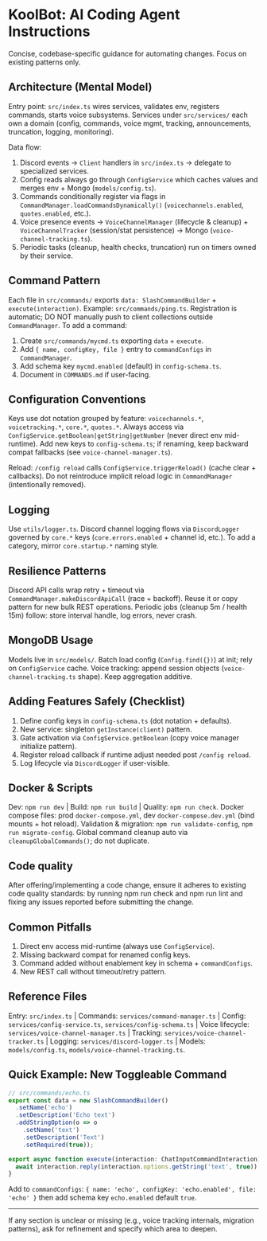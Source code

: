 # KoolBot: AI Coding Agent Instructions

Concise, codebase-specific guidance for automating changes. Focus on existing patterns only.

## Architecture (Mental Model)

Entry point: `src/index.ts` wires services, validates env, registers commands, starts voice subsystems.
Services under `src/services/` each own a domain (config, commands, voice mgmt, tracking, announcements,
truncation, logging, monitoring).

Data flow:

1. Discord events -> `Client` handlers in `src/index.ts` -> delegate to specialized services.
2. Config reads always go through `ConfigService` which caches values and merges env + Mongo (`models/config.ts`).
3. Commands conditionally register via flags in `CommandManager.loadCommandsDynamically()` (`voicechannels.enabled`,
   `quotes.enabled`, etc.).
4. Voice presence events -> `VoiceChannelManager` (lifecycle & cleanup) + `VoiceChannelTracker` (session/stat persistence)
  -> Mongo (`voice-channel-tracking.ts`).
5. Periodic tasks (cleanup, health checks, truncation) run on timers owned by their service.

## Command Pattern

Each file in `src/commands/` exports `data: SlashCommandBuilder` + `execute(interaction)`.
Example: `src/commands/ping.ts`.
Registration is automatic; DO NOT manually push to client collections outside `CommandManager`.
To add a command:

1. Create `src/commands/mycmd.ts` exporting `data` + `execute`.
2. Add `{ name, configKey, file }` entry to `commandConfigs` in `CommandManager`.
3. Add schema key `mycmd.enabled` (default) in `config-schema.ts`.
4. Document in `COMMANDS.md` if user-facing.

## Configuration Conventions

Keys use dot notation grouped by feature: `voicechannels.*`, `voicetracking.*`, `core.*`, `quotes.*`.
Always access via `ConfigService.getBoolean|getString|getNumber` (never direct env mid-runtime).
Add new keys to `config-schema.ts`; if renaming, keep backward compat fallbacks (see `voice-channel-manager.ts`).

Reload: `/config reload` calls `ConfigService.triggerReload()` (cache clear + callbacks).
Do not reintroduce implicit reload logic in `CommandManager` (intentionally removed).

## Logging

Use `utils/logger.ts`. Discord channel logging flows via `DiscordLogger` governed by `core.*` keys
(`core.errors.enabled` + channel id, etc.). To add a category, mirror `core.startup.*` naming style.

## Resilience Patterns

Discord API calls wrap retry + timeout via `CommandManager.makeDiscordApiCall` (race + backoff).
Reuse it or copy pattern for new bulk REST operations.
Periodic jobs (cleanup 5m / health 15m) follow: store interval handle, log errors, never crash.

## MongoDB Usage

Models live in `src/models/`. Batch load config (`Config.find({})`) at init; rely on `ConfigService` cache.
Voice tracking: append session objects (`voice-channel-tracking.ts` shape). Keep aggregation additive.

## Adding Features Safely (Checklist)

1. Define config keys in `config-schema.ts` (dot notation + defaults).
2. New service: singleton `getInstance(client)` pattern.
3. Gate activation via `ConfigService.getBoolean` (copy voice manager initialize pattern).
4. Register reload callback if runtime adjust needed post `/config reload`.
5. Log lifecycle via `DiscordLogger` if user-visible.

## Docker & Scripts

Dev: `npm run dev` | Build: `npm run build` | Quality: `npm run check`.
Docker compose files: prod `docker-compose.yml`, dev `docker-compose.dev.yml` (bind mounts + hot reload).
Validation & migration: `npm run validate-config`, `npm run migrate-config`.
Global command cleanup auto via `cleanupGlobalCommands()`; do not duplicate.


## Code quality
After offering/implementing a code change, ensure it adheres to existing code quality standards: by running npm run check and npm run lint and fixing any issues reported before submitting the change.


## Common Pitfalls

1. Direct env access mid-runtime (always use `ConfigService`).
2. Missing backward compat for renamed config keys.
3. Command added without enablement key in schema + `commandConfigs`.
4. New REST call without timeout/retry pattern.

## Reference Files

Entry: `src/index.ts` | Commands: `services/command-manager.ts` | Config: `services/config-service.ts`,
`services/config-schema.ts` | Voice lifecycle: `services/voice-channel-manager.ts` | Tracking:
`services/voice-channel-tracker.ts` | Logging: `services/discord-logger.ts` | Models:
`models/config.ts`, `models/voice-channel-tracking.ts`.

## Quick Example: New Toggleable Command

```ts
// src/commands/echo.ts
export const data = new SlashCommandBuilder()
  .setName('echo')
  .setDescription('Echo text')
  .addStringOption(o => o
    .setName('text')
    .setDescription('Text')
    .setRequired(true));

export async function execute(interaction: ChatInputCommandInteraction) {
  await interaction.reply(interaction.options.getString('text', true));
}
```

Add to `commandConfigs`: `{ name: 'echo', configKey: 'echo.enabled', file: 'echo' }` then add schema key
`echo.enabled` default `true`.

---
If any section is unclear or missing (e.g., voice tracking internals, migration patterns), ask for refinement and specify which area to deepen.
